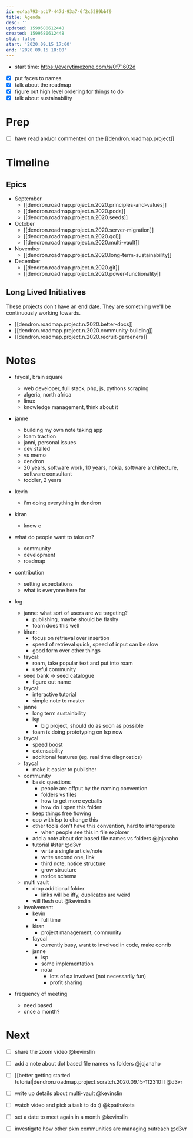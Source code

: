 ```yaml
---
id: ec4aa793-acb7-447d-93a7-6f2c5289bbf9
title: Agenda
desc: ''
updated: 1599580612448
created: 1599580612448
stub: false
start: '2020.09.15 17:00'
end: '2020.09.15 18:00'
---
```

- start time: <https://everytimezone.com/s/0f71602d>


- [x] put faces to names
- [x] talk about the roadmap
- [x] figure out high level ordering for things to do
- [x] talk about sustainability

# Prep

- [ ] have read and/or commented on the [[dendron.roadmap.project]]

# Timeline

## Epics

- September
  - [[dendron.roadmap.project.n.2020.principles-and-values]]
  - [[dendron.roadmap.project.n.2020.pods]]
  - [[dendron.roadmap.project.n.2020.seeds]]
- October
  - [[dendron.roadmap.project.n.2020.server-migration]]
  - [[dendron.roadmap.project.n.2020.qol]]
  - [[dendron.roadmap.project.n.2020.multi-vault]]
- November
  - [[dendron.roadmap.project.n.2020.long-term-sustainability]]
- December
  - [[dendron.roadmap.project.n.2020.git]]
  - [[dendron.roadmap.project.n.2020.power-functionality]]

## Long Lived Initiatives

These projects don't have an end date. They are something we'll be continuously working towards.

- [[dendron.roadmap.project.n.2020.better-docs]]
- [[dendron.roadmap.project.n.2020.community-building]]
- [[dendron.roadmap.project.n.2020.recruit-gardeners]]

# Notes

- faycal, brain square
  - web developer, full stack, php, js, pythons scraping
  - algeria, north africa
  - linux
  - knowledge management, think about it

- janne
  - building my own note taking app
  - foam traction
  - janni, personal issues
  - dev stalled
  - vs memo 
  - dendron
  - 20 years, software work, 10 years, nokia, software architecture, software consultant
  - toddler, 2 years

- kevin
  - i'm doing everything in dendron

- kiran
  - know c

- what do people want to take on?
  - community 
  - development
  - roadmap

- contribution
  - setting expectations
  - what is everyone here for


- log
  - janne: what sort of users are we targeting?
    - publishing, maybe should be flashy
    - foam does this well 
  - kiran:
    - focus on retrieval over insertion 
    - speed of retrieval quick, speed of input can be slow
    - good form over other things
  - faycal:
    - roam, take popular text and put into roam
    - useful community 
  - seed bank -> seed catalogue
    - figure out name
  - faycal:
    - interactive tutorial
    - simple note to master
  - janne
    - long term sustainbility
    - lsp
      - big project, should do as soon as possible
    - foam is doing prototyping on lsp now
  - faycal
    - speed boost
    - extensability
    - additional features (eg. real time diagnostics) 
  - faycal
    - make it easier to publisher
  - community
    - basic questions
      - people are offput by the naming convention
      - folders vs files
      - how to get more eyeballs
      - how do i open this folder
    - keep things free flowing
    - opp with lsp to change this
    - other tools don't have this convention, hard to interoperate
      - when people see this in file explorer
    - add a note about dot based file names vs folders @jojanaho
    - tutorial #star @d3vr
      - write a single article/note
      - write second one, link
      - third note, notice structure
      - grow structure
      - notice schema
  - multi vault
    - drop additional folder
      - links will be iffy, duplicates are weird
    - will flesh out @kevinslin
  - involvement
    - kevin
      - full time
    - kiran
      - project management, community
    - faycal
      - currently busy, want to involved in code, make conrib
    - janne
      - lsp
      - some implementation
      - note
        - lots of qa involved (not necessarily fun)
        - profit sharing 

- frequency of meeting
  - need based
  - once a month?

# Next

- [ ] share the zoom video @kevinslin
- [ ] add a note about dot based file names vs folders @jojanaho
- [ ] [[better getting started tutorial|dendron.roadmap.project.scratch.2020.09.15-112310]]  @d3vr
- [ ] write up details about multi-vault @kevinslin
- [ ] watch video and pick a task to do :) @kpathakota
- [ ] set a date to meet again in a month @kevinslin
- [ ] investigate how other pkm communities are managing outreach @d3vr

